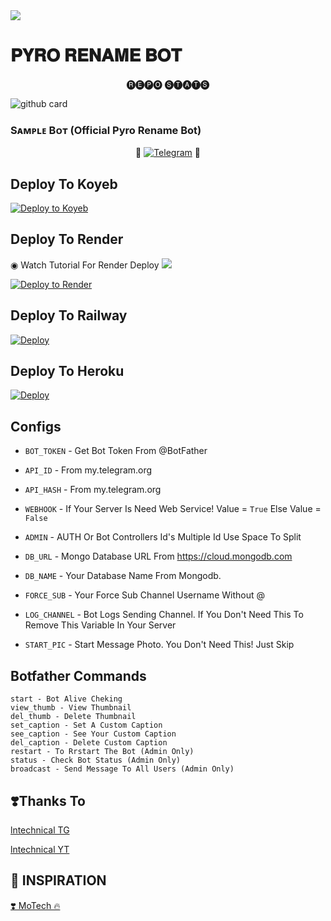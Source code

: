 <img src="https://user-images.githubusercontent.com/73097560/115834477-dbab4500-a447-11eb-908a-139a6edaec5c.gif">

# 𝐏𝐘𝐑𝐎 𝐑𝐄𝐍𝐀𝐌𝐄 𝐁𝐎𝐓


<p align="center"> 🅡🅔🅟🅞 🅢🅣🅐🅣🅢 </p>


![github card](https://github-readme-stats.vercel.app/api/pin/?username=TEAM-PYRO-BOTZ&repo=PYRO-RENAME-BOT&theme=dark)


### Sᴀᴍᴩʟᴇ Bᴏᴛ (Official Pyro Rename Bot)

<p align="center">
🤖 <a href="https://t.me/Pyro_Rename_Bot"><img title="Telegram" src="https://img.shields.io/static/v1?label=PYRO+RENAME&message=BOT&color=blue-green"></a> 🤖
</p>


## Deploy To Koyeb

[![Deploy to Koyeb](https://www.koyeb.com/static/images/deploy/button.svg)](https://app.koyeb.com/deploy?type=git&repository=github.com/TEAM-PYRO-BOTZ/PYRO-RENAME-BOT&env[BOT_TOKEN]&env[API_ID]&env[API_HASH]&env[WEBHOOK]=True&env[ADMIN]&env[DB_URL]&env[DB_NAME]=pyro-botz&env[FORCE_SUB]&env[START_PIC]&env[LOG_CHANNEL]=You%20Dont%20Need%20LogChannel%20To%20Remove%20This%20Variable&run_command=python%20bot.py&branch=main&name=pyro-rename) 

## Deploy To Render

◉ Watch Tutorial For Render Deploy <a href="https://graph.org/file/3c0171b4d2d72a2018a18.jpg"><img src="https://img.shields.io/badge/Watch%20Tutorial%20On%20YouTube-red.svg?logo=Youtube"></a>                     

[![Deploy to Render](https://render.com/images/deploy-to-render-button.svg)](https://render.com/deploy?repo=https://github.com/TEAM-PYRO-BOTZ/PYRO-RENAME-BOT)

## Deploy To Railway

<a href="https://graph.org/file/fabd75cd5043d2cfdc13d.jpg"><img src="https://railway.app/button.svg" alt="Deploy"></a>

## Deploy To Heroku

<a href="https://heroku.com/deploy?template=https://github.com/radheradhe0010/PYRO-RENAME-BOT"><img src="https://www.herokucdn.com/deploy/button.svg" alt="Deploy"></a>



## Configs 

* `BOT_TOKEN`  - Get Bot Token From @BotFather

* `API_ID` - From my.telegram.org 

* `API_HASH` - From my.telegram.org

* `WEBHOOK` - If Your Server Is Need Web Service! Value = `True` Else Value = `False`

* `ADMIN` - AUTH Or Bot Controllers Id's Multiple Id Use Space To Split 

* `DB_URL`  - Mongo Database URL From https://cloud.mongodb.com

* `DB_NAME`  - Your Database Name From Mongodb. 

* `FORCE_SUB` - Your Force Sub Channel Username Without @

* `LOG_CHANNEL` - Bot Logs Sending Channel. If You Don't Need This To Remove This Variable In Your Server

* `START_PIC` - Start Message Photo. You Don't Need This! Just Skip

## Botfather Commands
```
start - Bot Alive Cheking
view_thumb - View Thumbnail
del_thumb - Delete Thumbnail
set_caption - Set A Custom Caption
see_caption - See Your Custom Caption
del_caption - Delete Custom Caption
restart - To Rrstart The Bot (Admin Only)
status - Check Bot Status (Admin Only)
broadcast - Send Message To All Users (Admin Only)
```

## ❣️Thanks To

<a href="https://t.me/lntechnical">
   <p> lntechnical TG</p>
  </a>
<a href="https://youtube.com/c/LNtechnical">
   <p> lntechnical YT </p>
  </a>

## 🤩 INSPIRATION

<a href="https://youtube.com/c/MoTech_YT">
   <p>❣️ MoTech 🔥</p>
  </a>



